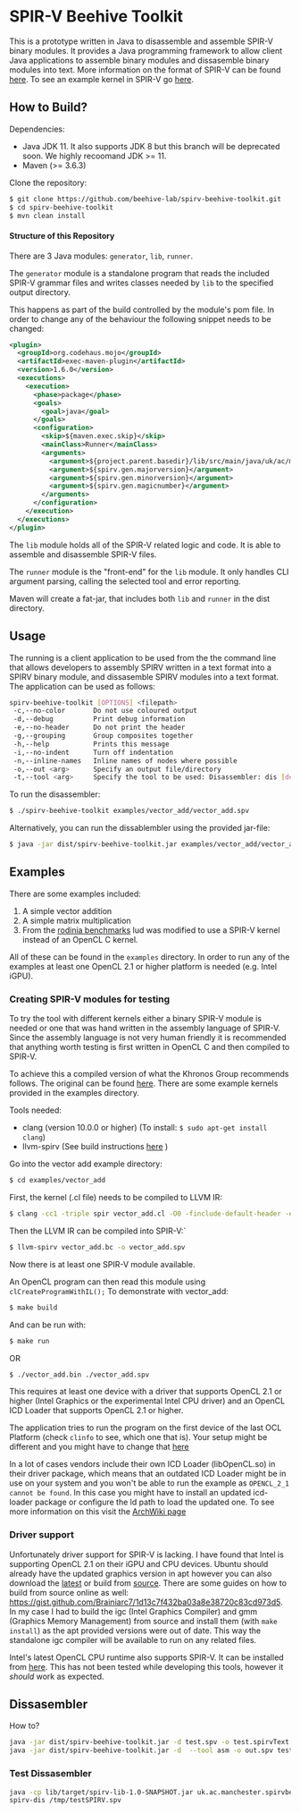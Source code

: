 # SPIR-V Beehive Toolkit

This is a prototype written in Java to disassemble and assemble SPIR-V binary modules.
It provides a Java programming framework to allow client Java applications to assemble binary modules and dissasemble binary modules into text.
More information on the format of SPIR-V can be found [here](docs/SPIRV.md).
To see an example kernel in SPIR-V go [here](docs/EXAMPLE.md).

## How to Build?

Dependencies:

- Java JDK 11. It also supports JDK 8 but this branch will be deprecated soon. We highly recoomand JDK >= 11. 
- Maven (>= 3.6.3) 

Clone the repository:

```bash
$ git clone https://github.com/beehive-lab/spirv-beehive-toolkit.git
$ cd spirv-beehive-toolkit
$ mvn clean install
```

#### Structure of this Repository

There are 3 Java modules: `generator`, `lib`, `runner`.

The `generator` module is a standalone program that reads the included SPIR-V grammar files and writes classes needed by `lib` to the specified output directory.

This happens as part of the build controlled by the module's pom file. In order to change any of the behaviour the following snippet needs to be changed:

```xml
<plugin>
  <groupId>org.codehaus.mojo</groupId>
  <artifactId>exec-maven-plugin</artifactId>
  <version>1.6.0</version>
  <executions>
    <execution>
      <phase>package</phase>
      <goals>
        <goal>java</goal>
      </goals>
      <configuration>
        <skip>${maven.exec.skip}</skip>
        <mainClass>Runner</mainClass>
        <arguments>
          <argument>${project.parent.basedir}/lib/src/main/java/uk/ac/manchester/spirvbeehivetoolkit/lib</argument>
          <argument>${spirv.gen.majorversion}</argument>
          <argument>${spirv.gen.minorversion}</argument>
          <argument>${spirv.gen.magicnumber}</argument>
        </arguments>
      </configuration>
    </execution>
  </executions>
</plugin>
```

The `lib` module holds all of the SPIR-V related logic and code. It is able to assemble and disassemble SPIR-V files.

The `runner` module is the "front-end" for the `lib` module. It only handles CLI argument parsing, calling the selected tool and error reporting.

Maven will create a fat-jar, that includes both `lib` and `runner` in the dist directory.


## Usage

The running is a client application to be used from the the command line that allows developers to assembly SPIRV written in a text format into a SPIRV binary module, and dissasemble SPIRV modules into a text format. The application can be used as follows:

```bash
spirv-beehive-toolkit [OPTIONS] <filepath>
 -c,--no-color       Do not use coloured output
 -d,--debug          Print debug information
 -e,--no-header      Do not print the header
 -g,--grouping       Group composites together
 -h,--help           Prints this message
 -i,--no-indent      Turn off indentation
 -n,--inline-names   Inline names of nodes where possible
 -o,--out <arg>      Specify an output file/directory
 -t,--tool <arg>     Specify the tool to be used: Disassembler: dis [default] | Assembler asm
```

To run the disassembler:

```bash
$ ./spirv-beehive-toolkit examples/vector_add/vector_add.spv
```

Alternatively, you can run the dissablembler using the provided jar-file:

```bash
$ java -jar dist/spirv-beehive-toolkit.jar examples/vector_add/vector_add.spv
```
## Examples

There are some examples included:
1. A simple vector addition
2. A simple matrix multiplication
3. From the [rodinia benchmarks](https://github.com/yuhc/gpu-rodinia) lud was modified to use a SPIR-V kernel instead of an OpenCL C kernel.

All of these can be found in the `examples` directory. 
In order to run any of the examples at least one OpenCL 2.1 or higher platform is needed (e.g. Intel iGPU).

### Creating SPIR-V modules for testing

To try the tool with different kernels either a binary SPIR-V module is needed or one that was hand written in the assembly language of SPIR-V.
Since the assembly language is not very human friendly it is recommended that anything worth testing is first written in OpenCL C and then compiled to SPIR-V.

To achieve this a compiled version of what the Khronos Group recommends follows. The original can be found [here](https://www.khronos.org/blog/offline-compilation-of-opencl-kernels-into-spir-v-using-open-source-tooling).
There are some example kernels provided in the examples directory.

Tools needed:

- clang (version 10.0.0 or higher) (To install: `$ sudo apt-get install clang`)
- llvm-spirv (See build instructions [here](https://github.com/KhronosGroup/SPIRV-LLVM) )

Go into the vector add example directory:

```bash
$ cd examples/vector_add
```

First, the kernel (.cl file) needs to be compiled to LLVM IR:
```bash 
$ clang -cc1 -triple spir vector_add.cl -O0 -finclude-default-header -emit-llvm-bc -o vector_add.bc
```

Then the LLVM IR can be compiled into SPIR-V:`
```bash
$ llvm-spirv vector_add.bc -o vector_add.spv
```

Now there is at least one SPIR-V module available.

An OpenCL program can then read this module using `clCreateProgramWithIL();`
To demonstrate with vector_add:

```bash
$ make build
```

And can be run with: 
```bash
$ make run
```
OR
```bash
$ ./vector_add.bin ./vector_add.spv
```

This requires at least one device with a driver that supports OpenCL 2.1 or higher (Intel Graphics or the experimental Intel CPU driver) and an OpenCL ICD Loader that supports OpenCL 2.1 or higher. 

The application tries to run the program on the first device of the last OCL Platform (check `clinfo` to see, which one that is). Your setup might be different and you might have to change that [here](https://github.com/beehive-lab/spirv-beehive-toolkit/blob/665a19e9527f2bf5121ecc23c19e17656bfbf0a2/examples/vector_add_il.c#L72)

In a lot of cases vendors include their own ICD Loader (libOpenCL.so) in their driver package, which means that an outdated ICD Loader might be in use on your system and you won't be able to run the example as `OPENCL_2_1 cannot be found`. 
In this case you might have to install an updated icd-loader package or configure the ld path to load the updated one.
To see more information on this visit the [ArchWiki page](https://wiki.archlinux.org/index.php/GPGPU)

### Driver support

Unfortunately driver support for SPIR-V is lacking. 
I have found that Intel is supporting OpenCL 2.1 on their iGPU and CPU devices.
Ubuntu should already have the updated graphics version in apt however you can also download the [latest](https://github.com/intel/compute-runtime/releases) or build from [source](https://github.com/intel/compute-runtime/blob/master/BUILD.md).
There are some guides on how to build from source online as well: https://gist.github.com/Brainiarc7/1d13c7f432ba03a8e38720c83cd973d5. 
In my case I had to build the igc (Intel Graphics Compiler) and gmm (Graphics Memory Management) from source and install them (with `make install`) as the apt provided versions were out of date.
This way the standalone igc compiler will be available to run on any related files.


Intel's latest OpenCL CPU runtime also supports SPIR-V.
It can be installed from [here](https://software.intel.com/content/www/us/en/develop/articles/opencl-drivers.html#cpu-section).
This has not been tested while developing this tools, however it *should* work as expected.


## Dissasembler 

How to?

```bash
java -jar dist/spirv-beehive-toolkit.jar -d test.spv -o test.spirvText
java -jar dist/spirv-beehive-toolkit.jar -d  --tool asm -o out.spv test.spirvText
```


### Test Dissasembler

```bash 
java -cp lib/target/spirv-lib-1.0-SNAPSHOT.jar uk.ac.manchester.spirvbeehivetoolkit.lib.tests.TestRunnerAssembler
spirv-dis /tmp/testSPIRV.spv
```

